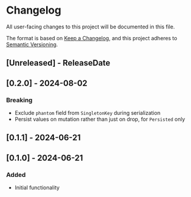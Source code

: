# Changelog

All user-facing changes to this project will be documented in this file.

The format is based on [Keep a Changelog](https://keepachangelog.com/en/1.1.0/), and this project adheres to [Semantic Versioning](https://semver.org/spec/v2.0.0.html).

## [Unreleased] - ReleaseDate

## [0.2.0] - 2024-08-02

### Breaking

- Exclude `phantom` field from `SingletonKey` during serialization
- Persist values on mutation rather than just on drop, for `Persisted` only

## [0.1.1] - 2024-06-21

## [0.1.0] - 2024-06-21

### Added

- Initial functionality
